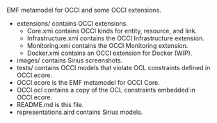 EMF metamodel for OCCI and some OCCI extensions.

- extensions/ contains OCCI extensions.
  - Core.xmi contains OCCI kinds for entity, resource, and link.
  - Infrastructure.xmi contains the OCCI Infrastructure extension.
  - Monitoring.xmi contains the OCCI Monitoring extension.
  - Docker.xmi contains an OCCI extension for Docker (WIP).
- images/ contains Sirius screenshots.
- tests/ contains OCCI models that violate OCL constraints defined in OCCI.ecore.
- OCCI.ecore is the EMF metamodel for OCCI Core.
- OCCI.ocl contains a copy of the OCL constraints embedded in OCCI.ecore.
- README.md is this file.
- representations.aird contains Sirius models.
 